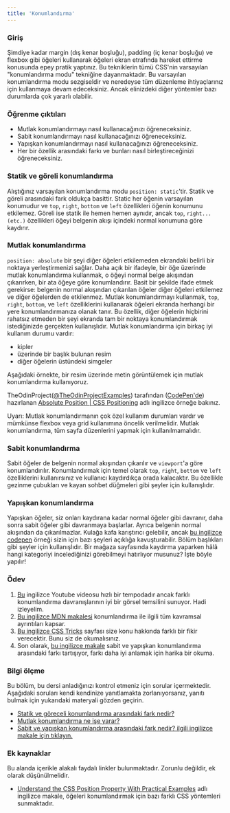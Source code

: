 ```yaml
---
title: 'Konumlandırma'
---
```


### Giriş

Şimdiye kadar margin (dış kenar boşluğu), padding (iç kenar boşluğu) ve flexbox gibi öğeleri kullanarak öğeleri ekran etrafında hareket ettirme konusunda epey pratik yaptınız. Bu tekniklerin tümü CSS'nin varsayılan "konumlandırma modu" tekniğine dayanmaktadır. Bu varsayılan konumlandırma modu sezgiseldir ve neredeyse tüm düzenleme ihtiyaçlarınız için kullanmaya devam edeceksiniz. Ancak elinizdeki diğer yöntemler bazı durumlarda çok yararlı olabilir.

### Öğrenme çıktıları

 - Mutlak konumlandırmayı nasıl kullanacağınızı öğreneceksiniz.
 - Sabit konumlandırmayı nasıl kullanacağınızı öğreneceksiniz.
 - Yapışkan konumlandırmayı nasıl kullanacağınızı öğreneceksiniz.
 - Her bir özellik arasındaki farkı ve bunları nasıl birleştireceğinizi öğreneceksiniz.

### Statik ve göreli konumlandırma

Alıştığınız varsayılan konumlandırma modu ``position: static``'tir. Statik ve göreli arasındaki fark oldukça basittir. Static her öğenin varsayılan konumudur ve ``top``, ``right``, ``bottom`` ve ``left`` özellikleri öğenin konumunu etkilemez. Göreli ise statik ile hemen hemen aynıdır, ancak  ``top``, ``right...(etc.)`` özellikleri öğeyi belgenin akışı içindeki normal konumuna göre kaydırır.

### Mutlak konumlandırma

``position: absolute`` bir şeyi diğer öğeleri etkilemeden ekrandaki belirli bir noktaya yerleştirmenizi sağlar. Daha açık bir ifadeyle, bir öğe üzerinde mutlak konumlandırma kullanmak, o öğeyi normal belge akışından çıkarırken, bir ata öğeye göre konumlandırır. Basit bir şekilde ifade etmek gerekirse: belgenin normal akışından çıkarılan öğeler diğer öğeleri etkilemez ve diğer öğelerden de etkilenmez. Mutlak konumlandırmayı kullanmak,  ``top``, ``right``, ``bottom``, ve ``left`` özelliklerini kullanarak öğeleri ekranda herhangi bir yere konumlandırmanıza olanak tanır. Bu özellik, diğer öğelerin hiçbirini rahatsız etmeden bir şeyi ekranda tam bir noktaya konumlandırmak istediğinizde gerçekten kullanışlıdır. Mutlak konumlandırma için birkaç iyi kullanım durumu vardır:

- kipler
- üzerinde bir başlık bulunan resim
- diğer öğelerin üstündeki simgeler

Aşağıdaki örnekte, bir resim üzerinde metin görüntülemek için mutlak konumlandırma kullanıyoruz.

<p class="codepen" data-height="300" data-theme-id="dark" data-default-tab="css,result" data-slug-hash="poWyWeJ" data-editable="true" data-user="TheOdinProjectExamples" style={{"height":"300px","boxSizing":"border-box","display":"flex","alignItems":"center","justifyContent":"center","border":"2px solid","margin":"1em 0","padding":"1em"}}>
 <span>TheOdinProject(<a href="https://codepen.io/TheOdinProjectExamples">@TheOdinProjectExamples</a>)
     tarafından (<a href="https://codepen.io">CodePen'de</a>) hazırlanan <a 
     href="https://codepen.io/TheOdinProjectExamples/pen/poWyWeJ">Absolute Position | CSS Positioning</a>  adlı ingilizce örneğe bakınız.</span>
</p>
<script async src="https://cpwebassets.codepen.io/assets/embed/ei.js"></script>

Uyarı: Mutlak konumlandırmanın çok özel kullanım durumları vardır ve mümkünse flexbox veya grid kullanımına öncelik verilmelidir. Mutlak konumlandırma, tüm sayfa düzenlerini yapmak için kullanılmamalıdır.

### Sabit konumlandırma

Sabit öğeler de belgenin normal akışından çıkarılır ve ``viewport``'a göre konumlandırılır. Konumlandırmak için temel olarak ``top``, ``right``, ``bottom`` ve ``left`` özelliklerini kullanırsınız ve kullanıcı kaydırdıkça orada kalacaktır. Bu özellikle gezinme çubukları ve kayan sohbet düğmeleri gibi şeyler için kullanışlıdır.

### Yapışkan konumlandırma

Yapışkan öğeler, siz onları kaydırana kadar normal öğeler gibi davranır, daha sonra sabit öğeler gibi davranmaya başlarlar. Ayrıca belgenin normal akışından da çıkarılmazlar. Kulağa kafa karıştırıcı gelebilir, ancak [bu ingilizce codepen](https://codepen.io/theanam/pen/MPLBYy) örneği sizin için bazı şeyleri açıklığa kavuşturabilir. Bölüm başlıkları gibi şeyler için kullanışlıdır. Bir mağaza sayfasında kaydırma yaparken hâlâ hangi kategoriyi incelediğinizi görebilmeyi hatırlıyor musunuz? İşte böyle yapılır!

### Ödev

<div class="lesson-content__panel" markdown="1">

1. [Bu](https://www.youtube.com/watch?v=jx5jmI0UlXU)  ingilizce Youtube videosu hızlı bir tempodadır ancak farklı konumlandırma davranışlarının iyi bir görsel temsilini sunuyor. Hadi izleyelim.
2. [Bu ingilizce MDN makalesi](https://developer.mozilla.org/en-US/docs/Web/CSS/position) konumlandırma ile ilgili tüm kavramsal ayrıntıları kapsar.
3. [Bu ingilizce CSS Tricks](https://css-tricks.com/absolute-relative-fixed-positioining-how-do-they-differ/) sayfası size konu hakkında farklı bir fikir verecektir. Bunu siz de okumalısınız.
4. Son olarak, [bu ingilizce makale](https://www.kevinpowell.co/article/positition-fixed-vs-sticky/) sabit ve yapışkan konumlandırma arasındaki farkı tartışıyor, farkı daha iyi anlamak için harika bir okuma.
</div>

### Bilgi ölçme

Bu bölüm, bu dersi anladığınızı kontrol etmeniz için sorular içermektedir. Aşağıdaki soruları kendi kendinize yanıtlamakta zorlanıyorsanız, yanıtı bulmak için yukarıdaki materyali gözden geçirin.

- [Statik ve göreceli konumlandırma arasındaki fark nedir?](#static-ve-göreli-konumlandırma)
- [Mutlak konumlandırma ne işe yarar?](#mutlak-konumlandırma)
- [Sabit ve yapışkan konumlandırma arasındaki fark nedir? ilgili ingilizce makale için tıklayın.](https://www.kevinpowell.co/article/positition-fixed-vs-sticky/)


### Ek kaynaklar

Bu alanda içerikle alakalı faydalı linkler bulunmaktadır. Zorunlu değildir, ek olarak düşünülmelidir.

- [Understand the CSS Position Property With Practical Examples](https://www.makeuseof.com/css-position-property-practical-examples/) adlı ingilizce makale, öğeleri konumlandırmak için bazı farklı CSS yöntemleri sunmaktadır.
